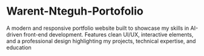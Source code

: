 # Warent-Nteguh-Portofolio
A modern and responsive portfolio website built to showcase my skills in AI-driven front-end development. Features clean UI/UX, interactive elements, and a professional design highlighting my projects, technical expertise, and education
